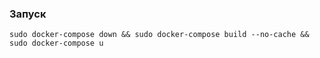 ### Запуск
```sudo docker-compose down && sudo docker-compose build --no-cache && sudo docker-compose u```
